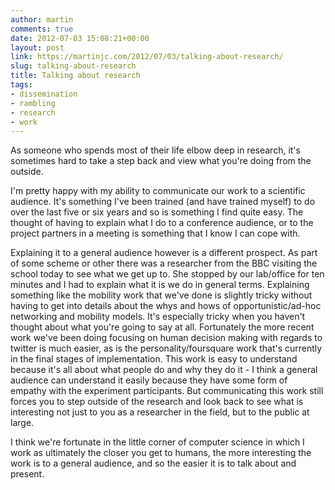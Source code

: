 ```yaml
---
author: martin
comments: true
date: 2012-07-03 15:08:21+00:00
layout: post
link: https://martinjc.com/2012/07/03/talking-about-research/
slug: talking-about-research
title: Talking about research
tags:
- dissemination
- rambling
- research
- work
---
```


As someone who spends most of their life elbow deep in research, it's sometimes hard to take a step back and view what you're doing from the outside.

I'm pretty happy with my ability to communicate our work to a scientific audience. It's something I've been trained (and have trained myself) to do over the last five or six years and so is something I find quite easy. The thought of having to explain what I do to a conference audience, or to the project partners in a meeting is something that I know I can cope with.

Explaining it to a general audience however is a different prospect. As part of some scheme or other there was a researcher from the BBC visiting the school today to see what we get up to. She stopped by our lab/office for ten minutes and I had to explain what it is we do in general terms. Explaining something like the mobility work that we've done is slightly tricky without having to get into details about the whys and hows of opportunistic/ad-hoc networking and mobility models. It's especially tricky when you haven't thought about what you're going to say at all. Fortunately the more recent work we've been doing focusing on human decision making with regards to twitter is much easier, as is the personality/foursquare work that's currently in the final stages of implementation. This work is easy to understand because it's all about what people do and why they do it - I think a general audience can understand it easily because they have some form of empathy with the experiment participants. But communicating this work still forces you to step outside of the research and look back to see what is interesting not just to you as a researcher in the field, but to the public at large.

I think we're fortunate in the little corner of computer science in which I work as ultimately the closer you get to humans, the more interesting the work is to a general audience, and so the easier it is to talk about and present.
